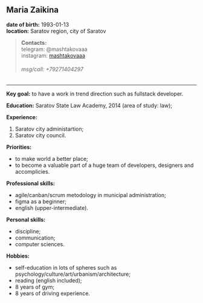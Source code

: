 ## Maria Zaikina</br>


**date of birth:** 1993-01-13</br>
**location:** Saratov region, city of Saratov </br>


>**Contacts:**</br>
telegram: @mashtakovaaa</br>
instagram: [mashtakovaaa](https://www.instagram.com/mashtakovaaa/)
>###### msg/call: +79271404297 </br>


___

**Key goal:** to have a work in trend direction such as fullstack developer.

**Education:**
Saratov State Law Academy, 2014 (area of study: law);

**Experience:**
1. Saratov city administartion;
2. Saratov city council.

**Priorities:**
+ to make world a better place;
+ to become a valuable part of a huge team of developers, designers and accomplicies.

**Professional skills:**
+ agile/canban/scrum metodology in municipal administration;
+  figma as a beginner;
+  english (upper-intermediate).

**Personal skills:**
+ discipline;
+ communication;
+ computer sciences.

**Hobbies:**
* self-education in lots of spheres such as psychology/culture/art/urbanism/architecture;
* reading (english included);
* 8 years of gym;
* 8 years of driving experience.
